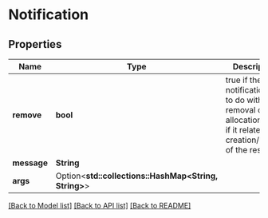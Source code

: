 # Notification

## Properties

Name | Type | Description | Notes
------------ | ------------- | ------------- | -------------
**remove** | **bool** | true if the notification has to do with removal of the allocation, false if it relates to creation/update of the resource | 
**message** | **String** |  | 
**args** | Option<**std::collections::HashMap<String, String>**> |  | [optional]

[[Back to Model list]](../README.md#documentation-for-models) [[Back to API list]](../README.md#documentation-for-api-endpoints) [[Back to README]](../README.md)


